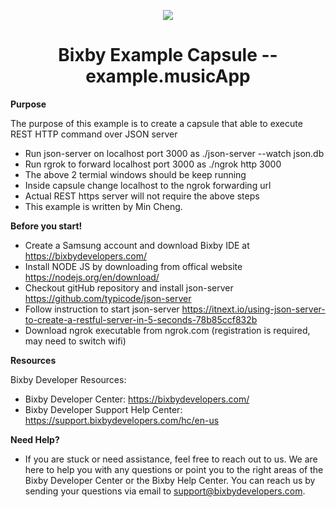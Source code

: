 <p align="Center">
  <img src="https://bixbydevelopers.com/dev/docs-assets/resources/dev-guide/bixby_logo_github-11221940070278028369.png">
  <br/>
  <h1 align="Center">Bixby Example Capsule -- example.musicApp</h1>
</p>

**Purpose**

The purpose of this example is to create a capsule that able to execute REST HTTP command over JSON server

  - Run json-server on localhost port 3000 as ./json-server --watch json.db
  - Run rgrok to forward localhost port 3000 as ./ngrok http 3000
  - The above 2 termial windows should be keep running
  - Inside capsule change localhost to the ngrok forwarding url
  - Actual REST https server will not require the above steps
  - This example is written by Min Cheng. 
    
**Before you start!**

  - Create a Samsung account and download Bixby IDE at https://bixbydevelopers.com/
  - Install NODE JS by downloading from offical website https://nodejs.org/en/download/
  - Checkout gitHub repository and install json-server https://github.com/typicode/json-server
  - Follow instruction to start json-server https://itnext.io/using-json-server-to-create-a-restful-server-in-5-seconds-78b85ccf832b
  - Download ngrok executable from ngrok.com (registration is required, may need to switch wifi)

**Resources**

Bixby Developer Resources:
  - Bixby Developer Center: https://bixbydevelopers.com/
  - Bixby Developer Support Help Center: https://support.bixbydevelopers.com/hc/en-us

**Need Help?**
  - If you are stuck or need assistance, feel free to reach out to us. We are here to help you with any questions or point you to the right areas of the Bixby Developer Center or the Bixby Help Center. You can reach us by sending your questions via email to support@bixbydevelopers.com.
